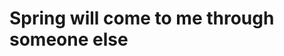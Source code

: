 <div align=left>
        <h1> Spring will come to me through someone else </h1>
</div>


<!-- <div id="abc">
<img src="http://img.shields.io/badge/-Java-5EC75E?style=flat&logo=Java"
        style="height : auto; margin-left : 10px; margin-right : 10px;"/>
<img src="http://img.shields.io/badge/-Spring-5EC75E?style=flat&logo=Spring"
        style="height : auto; margin-left : 10px; margin-right : 10px;"/>
<img src="http://img.shields.io/badge/-Spring Boot-5EC75E?style=flat&logo=Spring Boot"
        style="height : auto; margin-left : 10px; margin-right : 10px;"/>
</div>
<div>
<img src="http://img.shields.io/badge/-Vue.js-5EC75E?style=flat&logo=Vue.js"
        style="height : auto; margin-left : 10px; margin-right : 10px;"/>
</div>
<div>
<img src="http://img.shields.io/badge/-MySQL-5EC75E?style=flat&logo=MySQL"
        style="height : auto; margin-left : 10px; margin-right : 10px;"/>
</div>

 -->
